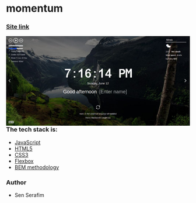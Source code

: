 # momentum

### [Site link](https://hostlife22.github.io/momentum/)

<kbd>
  <img align="right" alt="img" src="EwxtNJv.jpeg"  />
 </kbd>

### The tech stack is:

- [JavaScript](https://ru.wikipedia.org/wiki/JavaScript)
- [HTML5](https://en.wikipedia.org/wiki/HTML5)
- [CSS3](https://en.wikipedia.org/wiki/Cascading_Style_Sheets)
- [Flexbox](https://en.wikipedia.org/wiki/CSS_Flexible_Box_Layout)
- [BEM methodology](https://en.bem.info/methodology/)

### Author

- Sen Serafim
